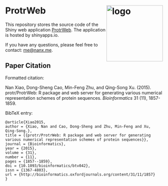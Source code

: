# ProtrWeb  <a href="http://nanx.me/protr/"><img src="http://nanx.me/images/project-protr.png" align="right" alt="logo" height="180" width="180" /></a>

This repository stores the source code of the Shiny web application [ProtrWeb](http://protr.org). The application is hosted by shinyapps.io.

If you have any questions, please feel free to contact: [me@nanx.me](mailto:me@nanx.me).

## Paper Citation

Formatted citation:

Nan Xiao, Dong-Sheng Cao, Min-Feng Zhu, and Qing-Song Xu. (2015). protr/ProtrWeb: R package and web server for generating various numerical representation schemes of protein sequences. _Bioinformatics_ 31 (11), 1857-1859.

BibTeX entry:

```
@article{Xiao2015,
author = {Xiao, Nan and Cao, Dong-Sheng and Zhu, Min-Feng and Xu, Qing-Song.},
title = {{protr/ProtrWeb: R package and web server for generating various numerical representation schemes of protein sequences}},
journal = {Bioinformatics},
year = {2015},
volume = {31},
number = {11},
pages = {1857--1859},
doi = {10.1093/bioinformatics/btv042},
issn = {1367-4803},
url = {http://bioinformatics.oxfordjournals.org/content/31/11/1857}
}
```
